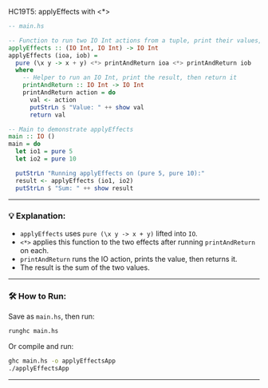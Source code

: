 HC19T5: applyEffects with <*>

```haskell
-- main.hs

-- Function to run two IO Int actions from a tuple, print their values, and return the sum
applyEffects :: (IO Int, IO Int) -> IO Int
applyEffects (ioa, iob) =
  pure (\x y -> x + y) <*> printAndReturn ioa <*> printAndReturn iob
  where
    -- Helper to run an IO Int, print the result, then return it
    printAndReturn :: IO Int -> IO Int
    printAndReturn action = do
      val <- action
      putStrLn $ "Value: " ++ show val
      return val

-- Main to demonstrate applyEffects
main :: IO ()
main = do
  let io1 = pure 5
  let io2 = pure 10

  putStrLn "Running applyEffects on (pure 5, pure 10):"
  result <- applyEffects (io1, io2)
  putStrLn $ "Sum: " ++ show result
```

---

### 💡 Explanation:

* `applyEffects` uses `pure (\x y -> x + y)` lifted into `IO`.
* `<*>` applies this function to the two effects after running `printAndReturn` on each.
* `printAndReturn` runs the IO action, prints the value, then returns it.
* The result is the sum of the two values.

---

### 🛠️ How to Run:

Save as `main.hs`, then run:

```bash
runghc main.hs
```

Or compile and run:

```bash
ghc main.hs -o applyEffectsApp
./applyEffectsApp
```

---
